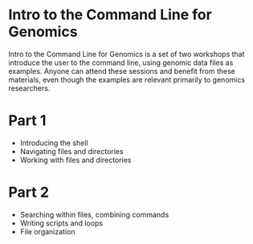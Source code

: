 # Intro to the Command Line for Genomics

Intro to the Command Line for Genomics is a set of two workshops that introduce the user to the command line, using genomic data files as examples. Anyone can attend these sessions and benefit from these materials, even though the examples are relevant primarily to genomics researchers.

# Part 1
- Introducing the shell
- Navigating files and directories
- Working with files and directories

# Part 2
- Searching within files, combining commands
- Writing scripts and loops
- File organization
